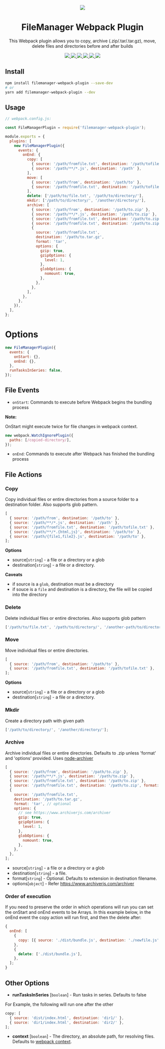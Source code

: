 <div align="center">
  <img src="assets/filemanager.png" />
  <h1>FileManager Webpack Plugin</h1>
  <p>This Webpack plugin allows you to copy, archive (.zip/.tar/.tar.gz), move, delete files and directories before and after builds</p>
  <p>
    <a href="https://github.com/gregnb/filemanager-webpack-plugin/actions?query=workflow%3ATests" alt="Testst">
      <img src="https://github.com/gregnb/filemanager-webpack-plugin/workflows/Tests/badge.svg">
    </a>
    <a href="https://npmcharts.com/compare/filemanager-webpack-plugin?minimal=true" alt="NPM weekly downloads">
      <img src="https://badgen.net/npm/dw/filemanager-webpack-plugin">
    </a>
    <a href="https://www.npmtrends.com/filemanager-webpack-plugin" alt="NPM total downloads">
      <img src="https://badgen.net/npm/dt/filemanager-webpack-plugin">
    </a>
    <a href="https://npmjs.com/filemanager-webpack-plugin" alt="NPM version">
      <img src="https://badgen.net/npm/v/filemanager-webpack-plugin">
    </a>
    <a href="https://david-dm.org/gregnb/filemanager-webpack-plugin" alt="Dependencies status">
      <img src="https://david-dm.org/gregnb/filemanager-webpack-plugin/status.svg">
    </a>
    <a href="https://packagephobia.com/result?p=filemanager-webpack-plugin" alt="Dependencies status">
      <img src="https://badgen.net/packagephobia/install/filemanager-webpack-plugin">
    </a>
  </p>
</div>

## Install

```bash
npm install filemanager-webpack-plugin --save-dev
# or
yarn add filemanager-webpack-plugin --dev
```

## Usage

```js
// webpack.config.js:

const FileManagerPlugin = require('filemanager-webpack-plugin');

module.exports = {
  plugins: [
    new FileManagerPlugin({
      events: {
        onEnd: {
          copy: [
            { source: '/path/fromfile.txt', destination: '/path/tofile.txt' },
            { source: '/path/**/*.js', destination: '/path' },
          ],
          move: [
            { source: '/path/from', destination: '/path/to' },
            { source: '/path/fromfile.txt', destination: '/path/tofile.txt' },
          ],
          delete: ['/path/to/file.txt', '/path/to/directory/'],
          mkdir: ['/path/to/directory/', '/another/directory/'],
          archive: [
            { source: '/path/from', destination: '/path/to.zip' },
            { source: '/path/**/*.js', destination: '/path/to.zip' },
            { source: '/path/fromfile.txt', destination: '/path/to.zip' },
            { source: '/path/fromfile.txt', destination: '/path/to.zip', format: 'tar' },
            {
              source: '/path/fromfile.txt',
              destination: '/path/to.tar.gz',
              format: 'tar',
              options: {
                gzip: true,
                gzipOptions: {
                  level: 1,
                },
                globOptions: {
                  nomount: true,
                },
              },
            },
          ],
        },
      },
    }),
  ],
};
```

# Options

```js
new FileManagerPlugin({
  events: {
    onStart: {},
    onEnd: {},
  },
  runTasksInSeries: false,
});
```

## File Events

- `onStart`: Commands to execute before Webpack begins the bundling process

**Note:**

OnStart might execute twice for file changes in webpack context.

```js
new webpack.WatchIgnorePlugin({
  paths: [/copied-directory/],
});
```

- `onEnd`: Commands to execute after Webpack has finished the bundling process

## File Actions

### Copy

Copy individual files or entire directories from a source folder to a destination folder. Also supports glob pattern.

```js
[
  { source: '/path/from', destination: '/path/to' },
  { source: '/path/**/*.js', destination: '/path' },
  { source: '/path/fromfile.txt', destination: '/path/tofile.txt' },
  { source: '/path/**/*.{html,js}', destination: '/path/to' },
  { source: '/path/{file1,file2}.js', destination: '/path/to' },
];
```

**Options**

- source[`string`] - a file or a directory or a glob
- destination[`string`] - a file or a directory.

**Caveats**

- if source is a `glob`, destination must be a directory
- if souce is a `file` and destination is a directory, the file will be copied into the directory

### Delete

Delete individual files or entire directories. Also supports glob pattern

```js
['/path/to/file.txt', '/path/to/directory/', '/another-path/to/directory/**.js'];
```

### Move

Move individual files or entire directories.

```js
[
  { source: '/path/from', destination: '/path/to' },
  { source: '/path/fromfile.txt', destination: '/path/tofile.txt' },
];
```

**Options**

- source[`string`] - a file or a directory or a glob
- destination[`string`] - a file or a directory.

### Mkdir

Create a directory path with given path

```js
['/path/to/directory/', '/another/directory/'];
```

### Archive

Archive individual files or entire directories. Defaults to .zip unless 'format' and 'options' provided. Uses [node-archiver](https://github.com/archiverjs/node-archiver)

```js
[
  { source: '/path/from', destination: '/path/to.zip' },
  { source: '/path/**/*.js', destination: '/path/to.zip' },
  { source: '/path/fromfile.txt', destination: '/path/to.zip' },
  { source: '/path/fromfile.txt', destination: '/path/to.zip', format: 'tar' },
  {
    source: '/path/fromfile.txt',
    destination: '/path/to.tar.gz',
    format: 'tar', // optional
    options: {
      // see https://www.archiverjs.com/archiver
      gzip: true,
      gzipOptions: {
        level: 1,
      },
      globOptions: {
        nomount: true,
      },
    },
  },
];
```

- source[`string`] - a file or a directory or a glob
- destination[`string`] - a file.
- format[`string`] - Optional. Defaults to extension in destination filename.
- options[`object`] - Refer https://www.archiverjs.com/archiver

### Order of execution

If you need to preserve the order in which operations will run you can set the onStart and onEnd events to be Arrays. In this example below, in the onEnd event the copy action will run first, and then the delete after:

```js
{
  onEnd: [
    {
      copy: [{ source: './dist/bundle.js', destination: './newfile.js' }],
    },
    {
      delete: ['./dist/bundle.js'],
    },
  ];
}
```

## Other Options

- **runTasksInSeries** [`boolean`] - Run tasks in series. Defaults to false

For Example, the following will run one after the other

```js
copy: [
  { source: 'dist/index.html', destination: 'dir1/' },
  { source: 'dir1/index.html', destination: 'dir2/' },
];
```

- **context** [`boolean`] - The directory, an absolute path, for resolving files. Defaults to [webpack context](https://webpack.js.org/configuration/entry-context/#context).
